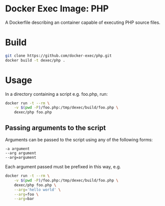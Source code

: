 # Docker Exec Image: PHP

A Dockerfile describing an container capable of executing PHP source files.

# Build

```sh
git clone https://github.com/docker-exec/php.git
docker build -t dexec/php .
```

# Usage

In a directory containing a script e.g. foo.php, run:

```sh
docker run -t --rm \
    -v $(pwd -P)/foo.php:/tmp/dexec/build/foo.php \
    dexec/php foo.php
```

## Passing arguments to the script

Arguments can be passed to the script using any of the following forms:

```
-a argument
--arg argument
--arg=argument
```

Each argument passed must be prefixed in this way, e.g.

```sh
docker run -t --rm \
    -v $(pwd -P)/foo.php:/tmp/dexec/build/foo.php \
    dexec/php foo.php \
    --arg='hello world' \
    --arg=foo \
    --arg=bar
```
